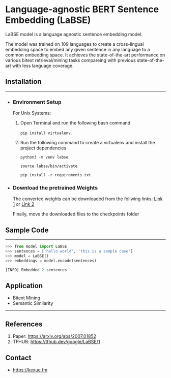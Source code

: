 # Language-agnostic BERT Sentence Embedding (LaBSE)

LaBSE model is a language agnostic sentence embedding model.

The model was trained on 109 languages to create a cross-lingual embedding space to embed any given sentence in any language to a common embedding space. It achieves the state-of-the-art performance on various bitext retrieval/mining tasks compareing with previous state-of-the-art with less language coverage.

## Installation

---

- ### Environment Setup

  For Unix Systems:

  1. Open Terminal and run the following bash command

     `pip install virtualenv`.

  2. Run the following command to create a virtualenv and install the project dependencies

     `python3 -m venv labse`

     `source labse/bin/activate`

     `pip install -r requirements.txt`

- ### Download the pretrained Weights

  The converted weights can be downloaded from the follwing links: [Link 1](https://pan.baidu.com/s/17qUdDSrPhhNTvPnEeI56sg) or [Link 2](https://drive.google.com/file/d/14Zaq8RE9NMyJb_9B-lkgFZQ9H1K-U-Nf)

  Finally, move the downloaded files to the checkpoints folder

## Sample Code

---

```python
>>> from model import LaBSE
>>> sentences = ['hello world', 'this is a sample case']
>>> model = LaBSE()
>>> embeddings = model.encode(sentences)

[INFO] Embedded 2 sentences
```

## Application

- Bitext Mining
- Semantic Similarity

---

## References

1. Paper: https://arxiv.org/abs/2007.01852
2. TFHUB: https://tfhub.dev/google/LaBSE/1

## Contact

- https://kexue.fm
